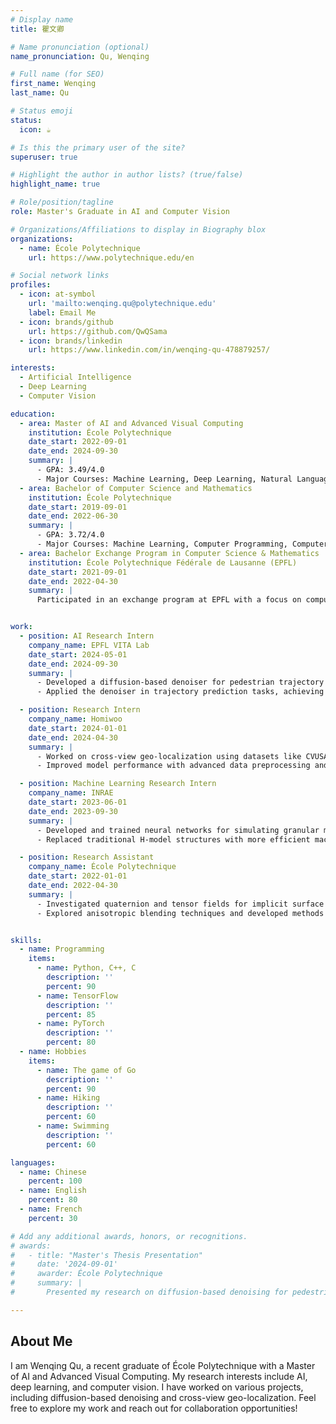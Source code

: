 ```yaml
---
# Display name
title: 瞿文卿

# Name pronunciation (optional)
name_pronunciation: Qu, Wenqing

# Full name (for SEO)
first_name: Wenqing
last_name: Qu

# Status emoji
status:
  icon: ☕️

# Is this the primary user of the site?
superuser: true

# Highlight the author in author lists? (true/false)
highlight_name: true

# Role/position/tagline
role: Master's Graduate in AI and Computer Vision

# Organizations/Affiliations to display in Biography blox
organizations:
  - name: École Polytechnique
    url: https://www.polytechnique.edu/en

# Social network links
profiles:
  - icon: at-symbol
    url: 'mailto:wenqing.qu@polytechnique.edu'
    label: Email Me
  - icon: brands/github
    url: https://github.com/QwQSama
  - icon: brands/linkedin
    url: https://www.linkedin.com/in/wenqing-qu-478879257/

interests:
  - Artificial Intelligence
  - Deep Learning
  - Computer Vision

education:
  - area: Master of AI and Advanced Visual Computing
    institution: École Polytechnique
    date_start: 2022-09-01
    date_end: 2024-09-30
    summary: |
      - GPA: 3.49/4.0
      - Major Courses: Machine Learning, Deep Learning, Natural Language Processing, Deep Reinforcement Learning, Computer Vision
  - area: Bachelor of Computer Science and Mathematics
    institution: École Polytechnique
    date_start: 2019-09-01
    date_end: 2022-06-30
    summary: |
      - GPA: 3.72/4.0
      - Major Courses: Machine Learning, Computer Programming, Computer Graphics, Numerical Methods
  - area: Bachelor Exchange Program in Computer Science & Mathematics
    institution: École Polytechnique Fédérale de Lausanne (EPFL)
    date_start: 2021-09-01
    date_end: 2022-04-30
    summary: |
      Participated in an exchange program at EPFL with a focus on computer science and mathematics.


work:
  - position: AI Research Intern
    company_name: EPFL VITA Lab
    date_start: 2024-05-01
    date_end: 2024-09-30
    summary: |
      - Developed a diffusion-based denoiser for pedestrian trajectory prediction to handle noisy real-world data.
      - Applied the denoiser in trajectory prediction tasks, achieving robust performance in noisy environments.

  - position: Research Intern
    company_name: Homiwoo
    date_start: 2024-01-01
    date_end: 2024-04-30
    summary: |
      - Worked on cross-view geo-localization using datasets like CVUSA and CVACT.
      - Improved model performance with advanced data preprocessing and fine-tuning techniques.

  - position: Machine Learning Research Intern
    company_name: INRAE
    date_start: 2023-06-01
    date_end: 2023-09-30
    summary: |
      - Developed and trained neural networks for simulating granular material behavior in geomechanics.
      - Replaced traditional H-model structures with more efficient machine learning models.

  - position: Research Assistant
    company_name: École Polytechnique
    date_start: 2022-01-01
    date_end: 2022-04-30
    summary: |
      - Investigated quaternion and tensor fields for implicit surface modeling.
      - Explored anisotropic blending techniques and developed methods for skeleton-based implicit surfaces.


skills:
  - name: Programming 
    items:
      - name: Python, C++, C
        description: ''
        percent: 90
      - name: TensorFlow
        description: ''
        percent: 85
      - name: PyTorch
        description: ''
        percent: 80
  - name: Hobbies
    items:
      - name: The game of Go
        description: ''
        percent: 90
      - name: Hiking
        description: ''
        percent: 60
      - name: Swimming
        description: ''
        percent: 60

languages:
  - name: Chinese
    percent: 100
  - name: English
    percent: 80
  - name: French
    percent: 30

# Add any additional awards, honors, or recognitions.
# awards:
#   - title: "Master's Thesis Presentation"
#     date: '2024-09-01'
#     awarder: École Polytechnique
#     summary: |
#       Presented my research on diffusion-based denoising for pedestrian trajectory prediction.

---
```


## About Me

I am Wenqing Qu, a recent graduate of École Polytechnique with a Master of AI and Advanced Visual Computing. My research interests include AI, deep learning, and computer vision. I have worked on various projects, including diffusion-based denoising and cross-view geo-localization. Feel free to explore my work and reach out for collaboration opportunities!
